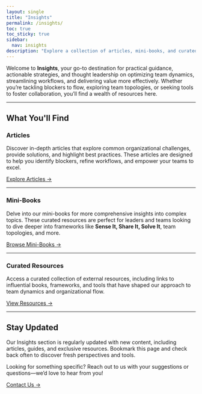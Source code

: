 ```yaml
---
layout: single
title: "Insights"
permalink: /insights/
toc: true
toc_sticky: true
sidebar:
  nav: insights
description: "Explore a collection of articles, mini-books, and curated resources to help your organization optimize workflows, improve team dynamics, and achieve faster value delivery."
---
```


Welcome to **Insights**, your go-to destination for practical guidance, actionable strategies, and thought leadership on optimizing team dynamics, streamlining workflows, and delivering value more effectively. Whether you’re tackling blockers to flow, exploring team topologies, or seeking tools to foster collaboration, you’ll find a wealth of resources here.

---

## What You'll Find

### Articles

Discover in-depth articles that explore common organizational challenges, provide solutions, and highlight best practices. These articles are designed to help you identify blockers, refine workflows, and empower your teams to excel.

[Explore Articles →](/insights/articles/)

---

### Mini-Books

Delve into our mini-books for more comprehensive insights into complex topics. These curated resources are perfect for leaders and teams looking to dive deeper into frameworks like **Sense It, Share It, Solve It**, team topologies, and more.

[Browse Mini-Books →](/insights/mini-books/)

---

### Curated Resources

Access a curated collection of external resources, including links to influential books, frameworks, and tools that have shaped our approach to team dynamics and organizational flow.

[View Resources →](/insights/resources/)

---

## Stay Updated

Our Insights section is regularly updated with new content, including articles, guides, and exclusive resources. Bookmark this page and check back often to discover fresh perspectives and tools.

Looking for something specific? Reach out to us with your suggestions or questions—we’d love to hear from you!

[Contact Us →](/contact/)
